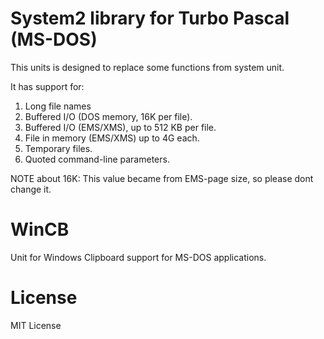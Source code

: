 # System2 library for Turbo Pascal (MS-DOS)

  This units is designed to replace some functions from system unit.

  It has support for:

  1. Long file names
  2. Buffered I/O (DOS memory, 16K per file).
  3. Buffered I/O (EMS/XMS), up to 512 KB per file.
  4. File in memory (EMS/XMS) up to 4G each.
  5. Temporary files.
  6. Quoted command-line parameters.

  NOTE about 16K: This value became from EMS-page size,
  so please dont change it.

#  WinCB

  Unit for Windows Clipboard support for MS-DOS applications.

# License

MIT License
